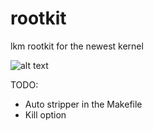 # rootkit
lkm rootkit for the newest kernel

![alt text](https://i.imgur.com/KOdSjwL.jpg)


TODO:
  * Auto stripper in the Makefile
  * Kill option
